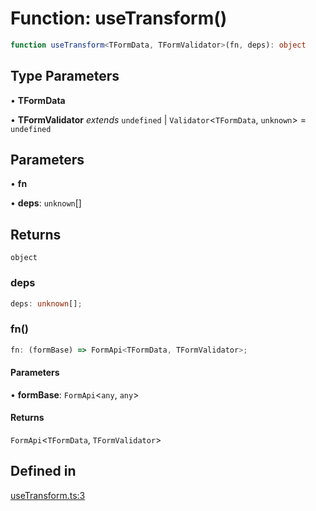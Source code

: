 # Function: useTransform()

```ts
function useTransform<TFormData, TFormValidator>(fn, deps): object
```

## Type Parameters

• **TFormData**

• **TFormValidator** *extends* `undefined` \| `Validator`\<`TFormData`, `unknown`\> = `undefined`

## Parameters

• **fn**

• **deps**: `unknown`[]

## Returns

`object`

### deps

```ts
deps: unknown[];
```

### fn()

```ts
fn: (formBase) => FormApi<TFormData, TFormValidator>;
```

#### Parameters

• **formBase**: `FormApi`\<`any`, `any`\>

#### Returns

`FormApi`\<`TFormData`, `TFormValidator`\>

## Defined in

[useTransform.ts:3](https://github.com/TanStack/form/blob/2bebfd5214c4cdfbf6feacb7b1e25a6825957062/packages/react-form/src/useTransform.ts#L3)
